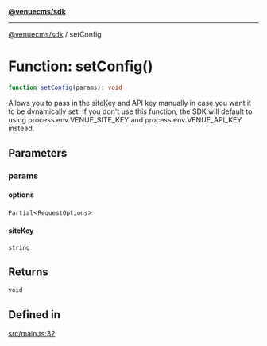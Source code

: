 [**@venuecms/sdk**](../Index.md)

***

[@venuecms/sdk](../Index.md) / setConfig

# Function: setConfig()

```ts
function setConfig(params): void
```

Allows you to pass in the siteKey and API key manually in case you want it to be dynamically set. If you don't use this function, the SDK will default to using process.env.VENUE_SITE_KEY and process.env.VENUE_API_KEY instead.

## Parameters

### params

#### options

`Partial`\<`RequestOptions`\>

#### siteKey

`string`

## Returns

`void`

## Defined in

[src/main.ts:32](https://github.com/venuecms/sdk/blob/84b0e6bf235b3e7fa1a5f5c7d0aee6ec6b574dd0/src/main.ts#L32)
